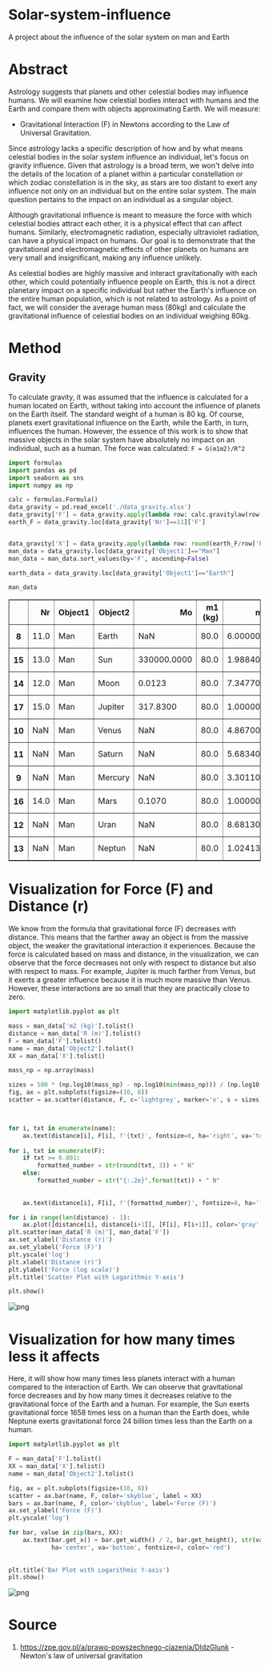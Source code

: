 # Solar-system-influence
A project about the influence of the solar system on man and Earth

# Abstract

Astrology suggests that planets and other celestial bodies may influence humans. We will examine how celestial bodies interact with humans and the Earth and compare them with objects approximating Earth. We will measure:

- Gravitational Interaction (F) in Newtons according to the Law of Universal Gravitation.

Since astrology lacks a specific description of how and by what means celestial bodies in the solar system influence an individual, let's focus on gravity influence. Given that astrology is a broad term, we won't delve into the details of the location of a planet within a particular constellation or which zodiac constellation is in the sky, as stars are too distant to exert any influence not only on an individual but on the entire solar system. The main question pertains to the impact on an individual as a singular object.

Although gravitational influence is meant to measure the force with which celestial bodies attract each other, it is a physical effect that can affect humans. Similarly, electromagnetic radiation, especially ultraviolet radiation, can have a physical impact on humans. Our goal is to demonstrate that the gravitational and electromagnetic effects of other planets on humans are very small and insignificant, making any influence unlikely.

As celestial bodies are highly massive and interact gravitationally with each other, which could potentially influence people on Earth, this is not a direct planetary impact on a specific individual but rather the Earth's influence on the entire human population, which is not related to astrology. As a point of fact, we will consider the average human mass (80kg) and calculate the gravitational influence of celestial bodies on an individual weighing 80kg.

# Method

## Gravity

To calculate gravity, it was assumed that the influence is calculated for a human located on Earth, without taking into account the influence of planets on the Earth itself. The standard weight of a human is 80 kg. Of course, planets exert gravitational influence on the Earth, while the Earth, in turn, influences the human. However, the essence of this work is to show that massive objects in the solar system have absolutely no impact on an individual, such as a human. 
The force was calculated:
```F = G(m1m2)/R^2```


```python
import formulas
import pandas as pd
import seaborn as sns
import numpy as np

```


```python
calc = formulas.Formula()
data_gravity = pd.read_excel('./data_gravity.xlsx')
data_gravity['F'] = data_gravity.apply(lambda row: calc.gravitylaw(row['m1 (kg)'], row['m2 (kg)'], row['R (m)']), axis=1)
earth_F = data_gravity.loc[data_gravity['Nr']==11]['F']


data_gravity['X'] = data_gravity.apply(lambda row: round(earth_F/row['F'], 0), axis=1)
man_data = data_gravity.loc[data_gravity['Object1']=="Man"]
man_data = man_data.sort_values(by='F', ascending=False)

earth_data = data_gravity.loc[data_gravity['Object1']=="Earth"]


```


```python
man_data
```




<div>
<style scoped>
    .dataframe tbody tr th:only-of-type {
        vertical-align: middle;
    }

    .dataframe tbody tr th {
        vertical-align: top;
    }

    .dataframe thead th {
        text-align: right;
    }
</style>
<table border="1" class="dataframe">
  <thead>
    <tr style="text-align: right;">
      <th></th>
      <th>Nr</th>
      <th>Object1</th>
      <th>Object2</th>
      <th>Mo</th>
      <th>m1 (kg)</th>
      <th>m2 (kg)</th>
      <th>G</th>
      <th>h (m)</th>
      <th>r (m)</th>
      <th>R (m)</th>
      <th>F</th>
      <th>X</th>
    </tr>
  </thead>
  <tbody>
    <tr>
      <th>8</th>
      <td>11.0</td>
      <td>Man</td>
      <td>Earth</td>
      <td>NaN</td>
      <td>80.0</td>
      <td>6.000000e+24</td>
      <td>6.674300e-11</td>
      <td>NaN</td>
      <td>6400000.0</td>
      <td>6400000</td>
      <td>7.821445e+02</td>
      <td>1.000000e+00</td>
    </tr>
    <tr>
      <th>15</th>
      <td>13.0</td>
      <td>Man</td>
      <td>Sun</td>
      <td>330000.0000</td>
      <td>80.0</td>
      <td>1.988400e+30</td>
      <td>6.674300e-11</td>
      <td>NaN</td>
      <td>NaN</td>
      <td>150000000000</td>
      <td>4.718641e-01</td>
      <td>1.658000e+03</td>
    </tr>
    <tr>
      <th>14</th>
      <td>12.0</td>
      <td>Man</td>
      <td>Moon</td>
      <td>0.0123</td>
      <td>80.0</td>
      <td>7.347700e+22</td>
      <td>6.674300e-11</td>
      <td>NaN</td>
      <td>NaN</td>
      <td>384400000</td>
      <td>2.655097e-03</td>
      <td>2.945820e+05</td>
    </tr>
    <tr>
      <th>17</th>
      <td>15.0</td>
      <td>Man</td>
      <td>Jupiter</td>
      <td>317.8300</td>
      <td>80.0</td>
      <td>1.000000e+27</td>
      <td>6.674300e-11</td>
      <td>NaN</td>
      <td>NaN</td>
      <td>630000000000</td>
      <td>1.345286e-05</td>
      <td>5.813965e+07</td>
    </tr>
    <tr>
      <th>10</th>
      <td>NaN</td>
      <td>Man</td>
      <td>Venus</td>
      <td>NaN</td>
      <td>80.0</td>
      <td>4.867000e+24</td>
      <td>6.674300e-11</td>
      <td>NaN</td>
      <td>NaN</td>
      <td>61000000000</td>
      <td>6.983890e-06</td>
      <td>1.119927e+08</td>
    </tr>
    <tr>
      <th>11</th>
      <td>NaN</td>
      <td>Man</td>
      <td>Saturn</td>
      <td>NaN</td>
      <td>80.0</td>
      <td>5.683400e+26</td>
      <td>6.674300e-11</td>
      <td>NaN</td>
      <td>NaN</td>
      <td>1200000000000</td>
      <td>2.107373e-06</td>
      <td>3.711467e+08</td>
    </tr>
    <tr>
      <th>9</th>
      <td>NaN</td>
      <td>Man</td>
      <td>Mercury</td>
      <td>NaN</td>
      <td>80.0</td>
      <td>3.301100e+23</td>
      <td>6.674300e-11</td>
      <td>NaN</td>
      <td>NaN</td>
      <td>77000000000</td>
      <td>2.972850e-07</td>
      <td>2.630959e+09</td>
    </tr>
    <tr>
      <th>16</th>
      <td>14.0</td>
      <td>Man</td>
      <td>Mars</td>
      <td>0.1070</td>
      <td>80.0</td>
      <td>1.000000e+23</td>
      <td>6.674300e-11</td>
      <td>NaN</td>
      <td>NaN</td>
      <td>56000000000</td>
      <td>1.702628e-07</td>
      <td>4.593750e+09</td>
    </tr>
    <tr>
      <th>12</th>
      <td>NaN</td>
      <td>Man</td>
      <td>Uran</td>
      <td>NaN</td>
      <td>80.0</td>
      <td>8.681300e+25</td>
      <td>6.674300e-11</td>
      <td>NaN</td>
      <td>NaN</td>
      <td>2600000000000</td>
      <td>6.856994e-08</td>
      <td>1.140652e+10</td>
    </tr>
    <tr>
      <th>13</th>
      <td>NaN</td>
      <td>Man</td>
      <td>Neptun</td>
      <td>NaN</td>
      <td>80.0</td>
      <td>1.024130e+26</td>
      <td>6.674300e-11</td>
      <td>NaN</td>
      <td>NaN</td>
      <td>4300000000000</td>
      <td>2.957426e-08</td>
      <td>2.644680e+10</td>
    </tr>
  </tbody>
</table>
</div>



# Visualization for Force (F) and Distance (r)
We know from the formula that gravitational force (F) decreases with distance. This means that the farther away an object is from the massive object, the weaker the gravitational interaction it experiences. Because the force is calculated based on mass and distance, in the visualization, we can observe that the force decreases not only with respect to distance but also with respect to mass. For example, Jupiter is much farther from Venus, but it exerts a greater influence because it is much more massive than Venus. However, these interactions are so small that they are practically close to zero.



```python
import matplotlib.pyplot as plt

mass = man_data['m2 (kg)'].tolist()
distance = man_data['R (m)'].tolist()
F = man_data['F'].tolist()
name = man_data['Object2'].tolist()
XX = man_data['X'].tolist()

mass_np = np.array(mass)

sizes = 500 * (np.log10(mass_np) - np.log10(min(mass_np))) / (np.log10(max(mass_np)) - np.log10(min(mass_np))) + 100
fig, ax = plt.subplots(figsize=(10, 8))
scatter = ax.scatter(distance, F, c='lightgrey', marker='o', s = sizes)



for i, txt in enumerate(name):
    ax.text(distance[i], F[i], f'{txt}', fontsize=8, ha='right', va='top', color='red', weight='bold')
    
for i, txt in enumerate(F):
    if txt >= 0.001:
        formatted_number = str(round(txt, 3)) + " N"
    else:
        formatted_number = str("{:.2e}".format(txt)) + " N"
      
        
    ax.text(distance[i], F[i], f'{formatted_number}', fontsize=8, ha='left', va='bottom', color='blue')

for i in range(len(distance) - 1):
    ax.plot([distance[i], distance[i+1]], [F[i], F[i+1]], color='gray', linestyle='--', linewidth=1)
plt.scatter(man_data['R (m)'], man_data['F'])
ax.set_xlabel('Distance (r)')
ax.set_ylabel('Force (F)')
plt.yscale('log')  
plt.xlabel('Distance (r)')
plt.ylabel('Force (log scale)')  
plt.title('Scatter Plot with Logarithmic Y-axis')

plt.show()

```


    
![png](README_files/README_7_0.png)
    


# Visualization for how many times less it affects

Here, it will show how many times less planets interact with a human compared to the interaction of Earth. We can observe that gravitational force decreases and by how many times it decreases relative to the gravitational force of the Earth and a human. For example, the Sun exerts gravitational force 1658 times less on a human than the Earth does, while Neptune exerts gravitational force 24 billion times less than the Earth on a human.


```python
import matplotlib.pyplot as plt

F = man_data['F'].tolist()
XX = man_data['X'].tolist()
name = man_data['Object2'].tolist()

fig, ax = plt.subplots(figsize=(10, 8))
scatter = ax.bar(name, F, color='skyblue', label = XX)
bars = ax.bar(name, F, color='skyblue', label='Force (F)')
ax.set_ylabel('Force (F)')
plt.yscale('log')  

for bar, value in zip(bars, XX):
    ax.text(bar.get_x() + bar.get_width() / 2, bar.get_height(), str(value), 
            ha='center', va='bottom', fontsize=8, color='red')
    
    
plt.title('Bar Plot with Logarithmic Y-axis')
plt.show()
```


    
![png](README_files/README_9_0.png)
    


# Source
1. https://zpe.gov.pl/a/prawo-powszechnego-ciazenia/DIdzGlunk - Newton's law of universal gravitation


